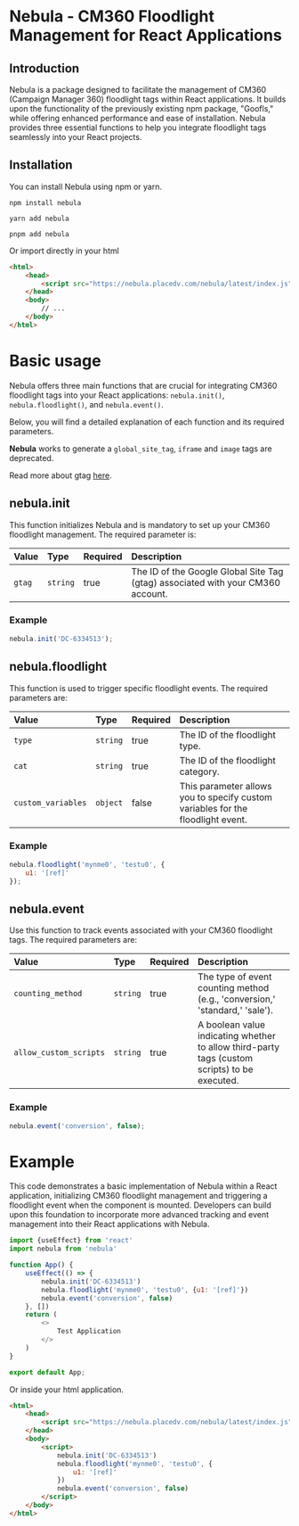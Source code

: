 # Nebula - CM360 Floodlight Management for React Applications

## Introduction

Nebula is a package designed to facilitate the management of CM360 (Campaign Manager 360) floodlight tags within React applications. It builds upon the functionality of the previously existing npm package, "Goofls," while offering enhanced performance and ease of installation. Nebula provides three essential functions to help you integrate floodlight tags seamlessly into your React projects.

## Installation

You can install Nebula using npm or yarn.

```shell
npm install nebula
```

```shell
yarn add nebula
```

```shell
pnpm add nebula
```

Or import directly in your html

```html
<html>
    <head>
        <script src="https://nebula.placedv.com/nebula/latest/index.js" async type="text/javascript"></script>
    </head>
    <body>
        // ...
    </body>
</html>
```

# Basic usage

Nebula offers three main functions that are crucial for integrating CM360 floodlight tags into your React applications: `nebula.init()`, `nebula.floodlight()`, and `nebula.event()`.

Below, you will find a detailed explanation of each function and its required parameters.

**Nebula** works to generate a `global_site_tag`, `iframe` and `image` tags are deprecated.

Read more about gtag [here](https://support.google.com/tagmanager/answer/7582054?hl=it).

## nebula.init

This function initializes Nebula and is mandatory to set up your CM360 floodlight management. The required parameter is:

| Value | Type | Required | Description |
| :---          | :--- | :--- | :--- |
| `gtag` | `string` | true | The ID of the Google Global Site Tag (gtag) associated with your CM360 account. |

### Example

```javascript
nebula.init('DC-6334513');
```

## nebula.floodlight

This function is used to trigger specific floodlight events. The required parameters are:

| Value | Type | Required | Description |
| :---          | :--- | :--- | :--- |
| `type` | `string` | true | The ID of the floodlight type. |
| `cat` | `string` | true | The ID of the floodlight category. |
| `custom_variables` | `object` | false | This parameter allows you to specify custom variables for the floodlight event. |

### Example

```javascript
nebula.floodlight('mynme0', 'testu0', {
    u1: '[ref]'
});
```

## nebula.event

Use this function to track events associated with your CM360 floodlight tags. The required parameters are:

| Value | Type | Required | Description |
| :---          | :--- | :--- | :--- |
| `counting_method` | `string` | true | The type of event counting method (e.g., 'conversion,' 'standard,' 'sale'). |
| `allow_custom_scripts` | `string` | true | A boolean value indicating whether to allow third-party tags (custom scripts) to be executed. |

### Example

```javascript
nebula.event('conversion', false);
```

# Example

This code demonstrates a basic implementation of Nebula within a React application, initializing CM360 floodlight management and triggering a floodlight event when the component is mounted. Developers can build upon this foundation to incorporate more advanced tracking and event management into their React applications with Nebula.

```javascript
import {useEffect} from 'react'
import nebula from 'nebula'

function App() {
    useEffect(() => {
        nebula.init('DC-6334513')
        nebula.floodlight('mynme0', 'testu0', {u1: '[ref]'})
        nebula.event('conversion', false)
    }, [])
    return (
        <>
            Test Application
        </>
    )
}

export default App;
```

Or inside your html application.

```html
<html>
    <head>
        <script src="https://nebula.placedv.com/nebula/latest/index.js" async type="text/javascript"></script>
    </head>
    <body>
        <script>
            nebula.init('DC-6334513')
            nebula.floodlight('mynme0', 'testu0', {
                u1: '[ref]'
            })
            nebula.event('conversion', false)
        </script>
    </body>
</html>
```
